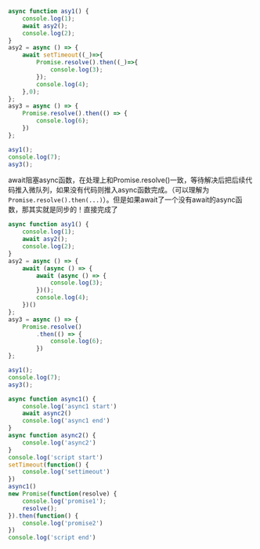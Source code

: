 

```js
async function asy1() {
	console.log(1);
	await asy2();
	console.log(2);
}
asy2 = async () => {
	await setTimeout((_)=>{
		Promise.resolve().then((_)=>{
			console.log(3);
		});
		console.log(4);
	},0);
};
asy3 = async () => {
	Promise.resolve().then(() => {
		console.log(6);
	})
};

asy1();
console.log(7);
asy3();
```

await阻塞async函数，在处理上和Promise.resolve()一致，等待解决后把后续代码推入微队列，如果没有代码则推入async函数完成。（可以理解为`Promise.resolve().then(...)`）。但是如果await了一个没有await的async函数，那其实就是同步的！直接完成了

```js
async function asy1() {
	console.log(1);
	await asy2();
	console.log(2);
}
asy2 = async () => {
	await (async () => {
		await (async () => {
			console.log(3);
		})();
		console.log(4);
	})()
};
asy3 = async () => {
	Promise.resolve()
		.then(() => {
			console.log(6);
		})
};

asy1();
console.log(7);
asy3();
```




```js
async function async1() {
    console.log('async1 start')
    await async2()
    console.log('async1 end')
}
async function async2() {
    console.log('async2')
}
console.log('script start')
setTimeout(function() {
    console.log('settimeout')
})
async1()
new Promise(function(resolve) {
    console.log('promise1'); 
    resolve();
}).then(function() {
    console.log('promise2')
})
console.log('script end')
```

